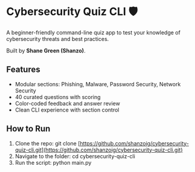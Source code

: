 # Cybersecurity Quiz CLI 🛡️

A beginner-friendly command-line quiz app to test your knowledge of cybersecurity threats and best practices.

Built by **Shane Green (Shanzo)**.

## Features
- Modular sections: Phishing, Malware, Password Security, Network Security
- 40 curated questions with scoring
- Color-coded feedback and answer review
- Clean CLI experience with section control

## How to Run
1. Clone the repo:
git clone [https://github.com/shanzoig/cybersecurity-quiz-cli.git](https://github.com/shanzoig/cybersecurity-quiz-cli.git)
3. Navigate to the folder:
cd cybersecurity-quiz-cli
4. Run the script:
python main.py
